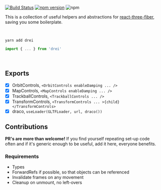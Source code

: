 [![Build Status](https://travis-ci.org/react-spring/drei.svg?branch=master)](https://travis-ci.org/react-spring/drei) [![npm version](https://badge.fury.io/js/drei.svg)](https://badge.fury.io/js/drei) ![npm](https://img.shields.io/npm/dt/drei.svg)

This is a collection of useful helpers and abstractions for [react-three-fiber](https://github.com/react-spring/react-three-fiber), saving you some boilerplate.

<br />

    yarn add drei

```jsx
import { ... } from 'drei'
```

<br />

## Exports

- [x] OrbitControls, `<OrbitControls enableDamping ... />`
- [x] MapControls, `<MapControls enableDamping ... />`
- [x] TrackballControls, `<TrackballControls ... />`
- [x] TransformControls, `<TransformControls ... >{child}</TransformControls>`
- [x] draco, `useLoader(GLTFLoader, url, draco())`

## Contributions

**PR's are more than welcome!** If you find yourself repeating set-up code often and if it's generic enough to be useful, add it here, everyone benefits.

### Requirements

- Types
- ForwardRefs if possible, so that objects can be referenced
- Invalidate frames on any movement
- Cleanup on unmount, no left-overs
